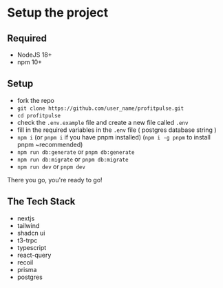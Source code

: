 # Setup the project

## Required

- NodeJS 18+
- npm 10+

## Setup
- fork the repo
- `git clone https://github.com/user_name/profitpulse.git`
- `cd profitpulse`
- check the `.env.example` file and create a new file called `.env`
- fill in the required variables in the `.env` file ( postgres database string )
- `npm i` (or `pnpm i` if you have pnpm installed) (`npm i -g pnpm` to install pnpm ~recommended)
- `npm run db:generate` or `pnpm db:generate`
- `npm run db:migrate` or `pnpm db:migrate`
- `npm run dev` or `pnpm dev`

There you go, you're ready to go!

## The Tech Stack

- nextjs
- tailwind
- shadcn ui
- t3-trpc
- typescript
- react-query
- recoil
- prisma
- postgres
